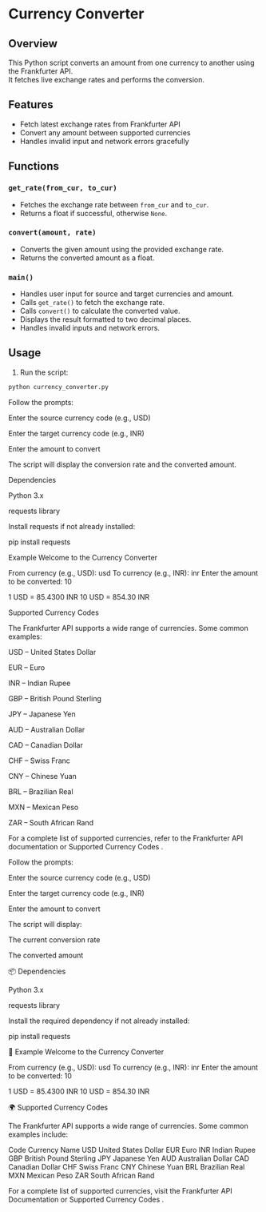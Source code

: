 # Currency Converter

## Overview

This Python script converts an amount from one currency to another using the Frankfurter API.  
It fetches live exchange rates and performs the conversion.

## Features

- Fetch latest exchange rates from Frankfurter API
- Convert any amount between supported currencies
- Handles invalid input and network errors gracefully

## Functions

### `get_rate(from_cur, to_cur)`

- Fetches the exchange rate between `from_cur` and `to_cur`.
- Returns a float if successful, otherwise `None`.

### `convert(amount, rate)`

- Converts the given amount using the provided exchange rate.
- Returns the converted amount as a float.

### `main()`

- Handles user input for source and target currencies and amount.
- Calls `get_rate()` to fetch the exchange rate.
- Calls `convert()` to calculate the converted value.
- Displays the result formatted to two decimal places.
- Handles invalid inputs and network errors.

## Usage

1. Run the script:

```bash
python currency_converter.py
```

Follow the prompts:

Enter the source currency code (e.g., USD)

Enter the target currency code (e.g., INR)

Enter the amount to convert

The script will display the conversion rate and the converted amount.

Dependencies

Python 3.x

requests library

Install requests if not already installed:

pip install requests

Example
Welcome to the Currency Converter

From currency (e.g., USD): usd
To currency (e.g., INR): inr
Enter the amount to be converted: 10

1 USD = 85.4300 INR
10 USD = 854.30 INR

Supported Currency Codes

The Frankfurter API supports a wide range of currencies. Some common examples:

USD – United States Dollar

EUR – Euro

INR – Indian Rupee

GBP – British Pound Sterling

JPY – Japanese Yen

AUD – Australian Dollar

CAD – Canadian Dollar

CHF – Swiss Franc

CNY – Chinese Yuan

BRL – Brazilian Real

MXN – Mexican Peso

ZAR – South African Rand

For a complete list of supported currencies, refer to the Frankfurter API documentation
or Supported Currency Codes
.

Follow the prompts:

Enter the source currency code (e.g., USD)

Enter the target currency code (e.g., INR)

Enter the amount to convert

The script will display:

The current conversion rate

The converted amount

📦 Dependencies

Python 3.x

requests library

Install the required dependency if not already installed:

pip install requests

🧩 Example
Welcome to the Currency Converter

From currency (e.g., USD): usd
To currency (e.g., INR): inr
Enter the amount to be converted: 10

1 USD = 85.4300 INR
10 USD = 854.30 INR

🌍 Supported Currency Codes

The Frankfurter API supports a wide range of currencies. Some common examples include:

Code Currency Name
USD United States Dollar
EUR Euro
INR Indian Rupee
GBP British Pound Sterling
JPY Japanese Yen
AUD Australian Dollar
CAD Canadian Dollar
CHF Swiss Franc
CNY Chinese Yuan
BRL Brazilian Real
MXN Mexican Peso
ZAR South African Rand

For a complete list of supported currencies, visit the
Frankfurter API Documentation
or
Supported Currency Codes
.
